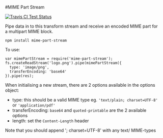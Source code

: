 #MIME Part Stream

[![Travis CI Test Status](https://travis-ci.org/connrs/node-mime-part-stream.png)](https://travis-ci.org/connrs/node-mime-part-stream)

Pipe data in to this transform stream and receive an encoded MIME part for a multipart MIME block.

    npm install mime-part-stream

To use:

    var mimePartStream = require('mime-part-stream');
    fs.createReadStream('logo.png').pipe(mimePartStream({
      type: 'image/png',
      transferEncoding: 'base64'
    }).pipe(res);

When initialising a new stream, there are 2 options available in the options object:

* type: this should be a valid MIME type eg. `'text/plain; charset=UTF-8'` or `'application/pdf'`
* transferEncoding: `base64` and `quoted-printable` are the 2 available options
* length: set the `Content-Length` header

Note that you should append '; charset=UTF-8' with any text/ MIME-types
